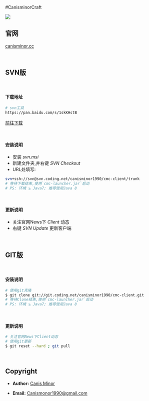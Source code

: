 #CanisminorCraft

![](https://o4j4l4n7h.qnssl.com/20161215-22116-bg.png)

## 官网

[canisminor.cc](http://canisminor.cc)

<br>

## SVN版

<br>

#### 下载地址


```bash
# svn工具
https://pan.baidu.com/s/1skKHstB
```

[前往下载](https://pan.baidu.com/s/1skKHstB)


<br>

#### 安装说明

- 安装 *svn.msi*
- 新建文件夹,并右键 *SVN Checkout*
- URL处填写:

```bash
svn+ssh://svn@svn.coding.net/canisminor1990/cmc-client/trunk
# 等待下载结束,使用`cmc-launcher.jar`启动
# PS: 环境 ≥ Java7; 推荐使用Java 8

```

<br>

#### 更新说明

- 关注官网News下 *Client* 动态
- 右键 *SVN Update* 更新客户端


<br>

## GIT版

<br>

#### 安装说明


```bash
# 使用git克隆
$ git clone git://git.coding.net/canisminor1990/cmc-client.git
# 等待Clone结束,使用`cmc-launcher.jar`启动
# PS: 环境 ≥ Java7; 推荐使用Java 8
```

<br>


#### 更新说明


```bash
# 关注官网News下Client动态
# 使用git更新
$ git reset --hard ; git pull
```

<br>

## Copyright

- **Author:** [Canis Minor](http://canisminor.cc)

- **Email:** [Canismonor1990@gmail.com](Canismonor1990@gmail.com)
